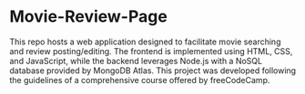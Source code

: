 # Movie-Review-Page
This repo hosts a web application designed to facilitate movie searching and review posting/editing. The frontend is implemented using HTML, CSS, and JavaScript, while the backend leverages Node.js with a NoSQL database provided by MongoDB Atlas. This project was developed following the guidelines of a comprehensive course offered by freeCodeCamp.
